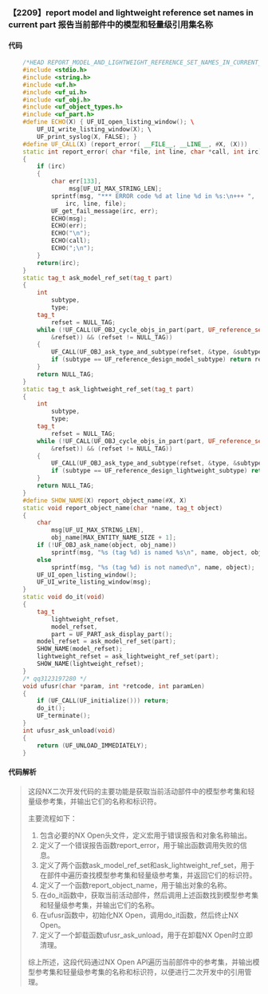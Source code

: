 ### 【2209】report model and lightweight reference set names in current part 报告当前部件中的模型和轻量级引用集名称

#### 代码

```cpp
    /*HEAD REPORT_MODEL_AND_LIGHTWEIGHT_REFERENCE_SET_NAMES_IN_CURRENT_PART CCC UFUN */  
    #include <stdio.h>  
    #include <string.h>  
    #include <uf.h>  
    #include <uf_ui.h>  
    #include <uf_obj.h>  
    #include <uf_object_types.h>  
    #include <uf_part.h>  
    #define ECHO(X) { UF_UI_open_listing_window(); \  
        UF_UI_write_listing_window(X); \  
        UF_print_syslog(X, FALSE); }  
    #define UF_CALL(X) (report_error( __FILE__, __LINE__, #X, (X)))  
    static int report_error( char *file, int line, char *call, int irc)  
    {  
        if (irc)  
        {  
            char err[133],  
                 msg[UF_UI_MAX_STRING_LEN];  
            sprintf(msg, "*** ERROR code %d at line %d in %s:\n+++ ",  
                irc, line, file);  
            UF_get_fail_message(irc, err);  
            ECHO(msg);  
            ECHO(err);  
            ECHO("\n");  
            ECHO(call);  
            ECHO(";\n");  
        }  
        return(irc);  
    }  
    static tag_t ask_model_ref_set(tag_t part)  
    {  
        int  
            subtype,  
            type;  
        tag_t  
            refset = NULL_TAG;  
        while (!UF_CALL(UF_OBJ_cycle_objs_in_part(part, UF_reference_set_type,  
            &refset)) && (refset != NULL_TAG))  
        {  
            UF_CALL(UF_OBJ_ask_type_and_subtype(refset, &type, &subtype));  
            if (subtype == UF_reference_design_model_subtype) return refset;  
        }  
        return NULL_TAG;  
    }  
    static tag_t ask_lightweight_ref_set(tag_t part)  
    {  
        int  
            subtype,  
            type;  
        tag_t  
            refset = NULL_TAG;  
        while (!UF_CALL(UF_OBJ_cycle_objs_in_part(part, UF_reference_set_type,  
            &refset)) && (refset != NULL_TAG))  
        {  
            UF_CALL(UF_OBJ_ask_type_and_subtype(refset, &type, &subtype));  
            if (subtype == UF_reference_design_lightweight_subtype) return refset;  
        }  
        return NULL_TAG;  
    }  
    #define SHOW_NAME(X) report_object_name(#X, X)  
    static void report_object_name(char *name, tag_t object)  
    {  
        char  
            msg[UF_UI_MAX_STRING_LEN],  
            obj_name[MAX_ENTITY_NAME_SIZE + 1];  
        if (!UF_OBJ_ask_name(object, obj_name))  
            sprintf(msg, "%s (tag %d) is named %s\n", name, object, obj_name);  
        else  
            sprintf(msg, "%s (tag %d) is not named\n", name, object);  
        UF_UI_open_listing_window();  
        UF_UI_write_listing_window(msg);  
    }  
    static void do_it(void)  
    {  
        tag_t  
            lightweight_refset,  
            model_refset,  
            part = UF_PART_ask_display_part();  
        model_refset = ask_model_ref_set(part);  
        SHOW_NAME(model_refset);  
        lightweight_refset = ask_lightweight_ref_set(part);  
        SHOW_NAME(lightweight_refset);  
    }  
    /* qq3123197280 */  
    void ufusr(char *param, int *retcode, int paramLen)  
    {  
        if (UF_CALL(UF_initialize())) return;  
        do_it();  
        UF_terminate();  
    }  
    int ufusr_ask_unload(void)  
    {  
        return (UF_UNLOAD_IMMEDIATELY);  
    }

```

#### 代码解析

> 这段NX二次开发代码的主要功能是获取当前活动部件中的模型参考集和轻量级参考集，并输出它们的名称和标识符。
>
> 主要流程如下：
>
> 1. 包含必要的NX Open头文件，定义宏用于错误报告和对象名称输出。
> 2. 定义了一个错误报告函数report_error，用于输出函数调用失败的信息。
> 3. 定义了两个函数ask_model_ref_set和ask_lightweight_ref_set，用于在部件中遍历查找模型参考集和轻量级参考集，并返回它们的标识符。
> 4. 定义了一个函数report_object_name，用于输出对象的名称。
> 5. 在do_it函数中，获取当前活动部件，然后调用上述函数找到模型参考集和轻量级参考集，并输出它们的名称。
> 6. 在ufusr函数中，初始化NX Open，调用do_it函数，然后终止NX Open。
> 7. 定义了一个卸载函数ufusr_ask_unload，用于在卸载NX Open时立即清理。
>
> 综上所述，这段代码通过NX Open API遍历当前部件中的参考集，并输出模型参考集和轻量级参考集的名称和标识符，以便进行二次开发中的引用管理。
>

